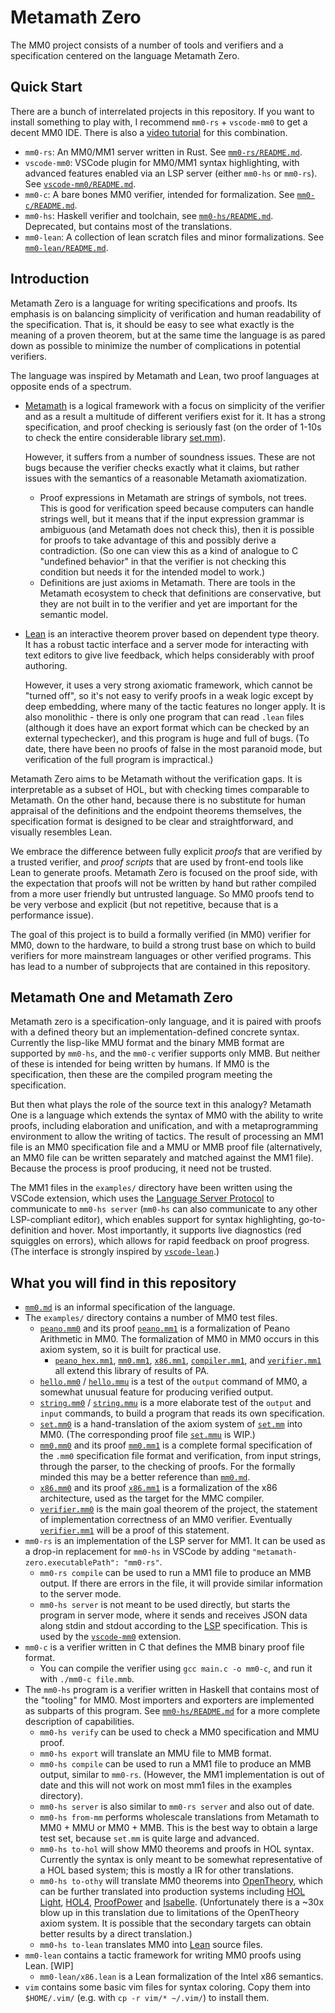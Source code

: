 # Metamath Zero

The MM0 project consists of a number of tools and verifiers and a specification centered on the language Metamath Zero.


## Quick Start

There are a bunch of interrelated projects in this repository. If you want to install something to play with, I recommend `mm0-rs` + `vscode-mm0` to get a decent MM0 IDE. There is also a [video tutorial](https://www.youtube.com/watch?v=A7WfrW7-ifw) for this combination.

* `mm0-rs`: An MM0/MM1 server written in Rust. See [`mm0-rs/README.md`](mm0-rs/README.md).
* `vscode-mm0`: VSCode plugin for MM0/MM1 syntax highlighting, with advanced features enabled via an LSP server (either `mm0-hs` or `mm0-rs`). See [`vscode-mm0/README.md`](vscode-mm0/README.md).
* `mm0-c`: A bare bones MM0 verifier, intended for formalization. See [`mm0-c/README.md`](mm0-c/README.md).
* `mm0-hs`: Haskell verifier and toolchain, see [`mm0-hs/README.md`](mm0-hs/README.md). Deprecated, but contains most of the translations.
* `mm0-lean`: A collection of lean scratch files and minor formalizations. See [`mm0-lean/README.md`](mm0-lean/README.md).



## Introduction

Metamath Zero is a language for writing specifications and proofs. Its emphasis is on balancing simplicity of verification and human readability of the specification. That is, it should be easy to see what exactly is the meaning of a proven theorem, but at the same time the language is as pared down as possible to minimize the number of complications in potential verifiers.

The language was inspired by Metamath and Lean, two proof languages at opposite ends of a spectrum.

* [Metamath](http://us.metamath.org/) is a logical framework with a focus on simplicity of the verifier and as a result a multitude of different verifiers exist for it. It has a strong specification, and proof checking is seriously fast (on the order of 1-10s to check the entire considerable library [set.mm](https://github.com/metamath/set.mm/)).

  However, it suffers from a number of soundness issues. These are not bugs because the verifier checks exactly what it claims, but rather issues with the semantics of a reasonable Metamath axiomatization.
  * Proof expressions in Metamath are strings of symbols, not trees. This is good for verification speed because computers can handle strings well, but it means that if the input expression grammar is ambiguous (and Metamath does not check this), then it is possible for proofs to take advantage of this and possibly derive a contradiction. (So one can view this as a kind of analogue to C "undefined behavior" in that the verifier is not checking this condition but needs it for the intended model to work.)
  * Definitions are just axioms in Metamath. There are tools in the Metamath ecosystem to check that definitions are conservative, but they are not built in to the verifier and yet are important for the semantic model.

* [Lean](http://leanprover.github.io/) is an interactive theorem prover based on dependent type theory. It has a robust tactic interface and a server mode for interacting with text editors to give live feedback, which helps considerably with proof authoring.

  However, it uses a very strong axiomatic framework, which cannot be "turned off", so it's not easy to verify proofs in a weak logic except by deep embedding, where many of the tactic features no longer apply. It is also monolithic - there is only one program that can read `.lean` files (although it does have an export format which can be checked by an external typechecker), and this program is huge and full of bugs. (To date, there have been no proofs of false in the most paranoid mode, but verification of the full program is impractical.)

Metamath Zero aims to be Metamath without the verification gaps. It is interpretable as a subset of HOL, but with checking times comparable to Metamath. On the other hand, because there is no substitute for human appraisal of the definitions and the endpoint theorems themselves, the specification format is designed to be clear and straightforward, and visually resembles Lean.

We embrace the difference between fully explicit *proofs* that are verified by a trusted verifier, and *proof scripts* that are used by front-end tools like Lean to generate proofs. Metamath Zero is focused on the proof side, with the expectation that proofs will not be written by hand but rather compiled from a more user friendly but untrusted language. So MM0 proofs tend to be very verbose and explicit (but not repetitive, because that is a performance issue).

The goal of this project is to build a formally verified (in MM0) verifier for MM0, down to the hardware, to build a strong trust base on which to build verifiers for more mainstream languages or other verified programs. This has lead to a number of subprojects that are contained in this repository.

Metamath One and Metamath Zero
---
Metamath zero is a specification-only language, and it is paired with proofs with a defined theory but an implementation-defined concrete syntax. Currently the lisp-like MMU format and the binary MMB format are supported by `mm0-hs`, and the `mm0-c` verifier supports only MMB. But neither of these is intended for being written by humans. If MM0 is the specification, then these are the compiled program meeting the specification.

But then what plays the role of the source text in this analogy? Metamath One is a language which extends the syntax of MM0 with the ability to write proofs, including elaboration and unification, and with a metaprogramming environment to allow the writing of tactics. The result of processing an MM1 file is an MM0 specification file and a MMU or MMB proof file (alternatively, an MM0 file can be written separately and matched against the MM1 file). Because the process is proof producing, it need not be trusted.

The MM1 files in the `examples/` directory have been written using the VSCode extension, which uses the [Language Server Protocol](https://microsoft.github.io/language-server-protocol/) to communicate to `mm0-hs server` (`mm0-hs` can also communicate to any other LSP-compliant editor), which enables support for syntax highlighting, go-to-definition and hover. Most importantly, it supports live diagnostics (red squiggles on errors), which allows for rapid feedback on proof progress. (The interface is strongly inspired by [`vscode-lean`](https://github.com/leanprover/vscode-lean/).)

## What you will find in this repository

* [`mm0.md`](mm0.md) is an informal specification of the language.
* The `examples/` directory contains a number of MM0 test files.
  * [`peano.mm0`](examples/peano.mm0) and its proof [`peano.mm1`](examples/peano.mm1) is a formalization of Peano Arithmetic in MM0. The formalization of MM0 in MM0 occurs in this axiom system, so it is built for practical use.
    * [`peano_hex.mm1`](examples/peano_hex.mm1), [`mm0.mm1`](examples/mm0.mm1), [`x86.mm1`](examples/x86.mm1), [`compiler.mm1`](examples/compiler.mm1), and [`verifier.mm1`](examples/compiler.mm1) all extend this library of results of PA.
  * [`hello.mm0`](examples/hello.mm0) / [`hello.mmu`](examples/hello.mmu) is a test of the `output` command of MM0, a somewhat unusual feature for producing verified output.
  * [`string.mm0`](examples/string.mm0) / [`string.mmu`](examples/string.mmu) is a more elaborate test of the `output` and `input` commands, to build a program that reads its own specification.
  * [`set.mm0`](examples/set.mm0) is a hand-translation of the axiom system of [`set.mm`](https://github.com/metamath/set.mm/) into MM0. (The corresponding proof file [`set.mmu`](examples/set.mmu) is WIP.)
  * [`mm0.mm0`](examples/mm0.mm0) and its proof [`mm0.mm1`](examples/mm0.mm1) is a complete formal specification of the `.mm0` specification file format and verification, from input strings, through the parser, to the checking of proofs. For the formally minded this may be a better reference than [`mm0.md`](mm0.md).
  * [`x86.mm0`](examples/x86.mm0) and its proof [`x86.mm1`](examples/x86.mm1) is a formalization of the x86 architecture, used as the target for the MMC compiler.
  * [`verifier.mm0`](examples/verifier.mm0) is the main goal theorem of the project, the statement of implementation correctness of an MM0 verifier. Eventually [`verifier.mm1`](examples/verifier.mm1) will be a proof of this statement.
* `mm0-rs` is an implementation of the LSP server for MM1. It can be used as a drop-in replacement for `mm0-hs` in VSCode by adding `"metamath-zero.executablePath": "mm0-rs"`.
  * `mm0-rs compile` can be used to run a MM1 file to produce an MMB output. If there are errors in the file, it will provide similar information to the server mode.
  * `mm0-hs server` is not meant to be used directly, but starts the program in server mode, where it sends and receives JSON data along stdin and stdout according to the [LSP](https://microsoft.github.io/language-server-protocol/) specification. This is used by the [`vscode-mm0`](vscode-mm0/) extension.
* `mm0-c` is a verifier written in C that defines the MMB binary proof file format.
  * You can compile the verifier using `gcc main.c -o mm0-c`, and run it with `./mm0-c file.mmb`.
* The `mm0-hs` program is a verifier written in Haskell that contains most of the "tooling" for MM0. Most importers and exporters are implemented as subparts of this program. See [`mm0-hs/README.md`](mm0-hs/README.md) for a more complete description of capabilities.
  * `mm0-hs verify` can be used to check a MM0 specification and MMU proof.
  * `mm0-hs export` will translate an MMU file to MMB format.
  * `mm0-hs compile` can be used to run a MM1 file to produce an MMB output, similar to `mm0-rs`. (However, the MM1 implementation is out of date and this will not work on most mm1 files in the examples directory).
  * `mm0-hs server` is also similar to `mm0-rs server` and also out of date.
  * `mm0-hs from-mm` performs wholescale translations from Metamath to MM0 + MMU or MM0 + MMB. This is the best way to obtain a large test set, because `set.mm` is quite large and advanced.
  * `mm0-hs to-hol` will show MM0 theorems and proofs in HOL syntax. Currently the syntax is only meant to be somewhat representative of a HOL based system; this is mostly a IR for other translations.
  * `mm0-hs to-othy` will translate MM0 theorems into [OpenTheory](http://www.gilith.com/opentheory/), which can be further translated into production systems including [HOL Light](https://www.cl.cam.ac.uk/~jrh13/hol-light/index.html), [HOL4](https://hol-theorem-prover.org/), [ProofPower](http://www.lemma-one.com/ProofPower/index/) and [Isabelle](https://www.cl.cam.ac.uk/research/hvg/Isabelle/). (Unfortunately there is a ~30x blow up in this translation due to limitations of the OpenTheory axiom system. It is possible that the secondary targets can obtain better results by a direct translation.)
  * `mm0-hs to-lean` translates MM0 into [Lean](leanprover.github.io/) source files.
* `mm0-lean` contains a tactic framework for writing MM0 proofs using Lean. [WIP]
  * `mm0-lean/x86.lean` is a Lean formalization of the Intel x86 semantics.
* `vim` contains some basic vim files for syntax coloring.
  Copy them into `$HOME/.vim/`
  (e.g. with `cp -r vim/* ~/.vim/`) to install them.
